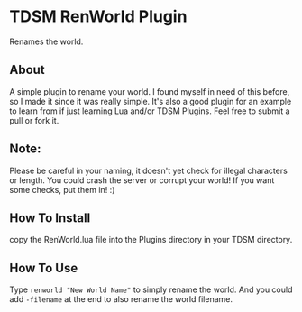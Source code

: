 # TDSM RenWorld Plugin
Renames the world.

## About
A simple plugin to rename your world. I found myself in need of this before, so I made it since it was really simple. It's also a good plugin for an example to learn from if just learning Lua and/or TDSM Plugins. Feel free to submit a pull or fork it.

## Note:
Please be careful in your naming, it doesn't yet check for illegal characters or length. You could crash the server or corrupt your world! If you want some checks, put them in! :)

## How To Install
copy the RenWorld.lua file into the Plugins directory in your TDSM directory.

## How To Use
Type `renworld "New World Name"` to simply rename the world. And you could add `-filename` at the end to also rename the world filename.
